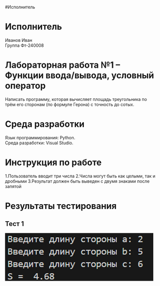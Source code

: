 #Исполнитель
# Исполнитель

Иванов Иван  
Группа Фт-240008  

# Лабораторная работа №1 – Функции ввода/вывода, условный оператор

Написать программу, которая вычисляет площадь треугольника по трём его сторонам (по формуле Герона) с точность до сотых.

# Среда разработки

Язык программирования: Python.  
Среда разработки: Visual Studio. 

# Инструкция по работе

1.Пользователь вводит три числа
2.Числа могут быть как целыми, так и дробными
3.Результат должен быть выведен с двумя знаками после запятой

# Результаты тестирования

## Тест 1
<img src="test1.jpg">
